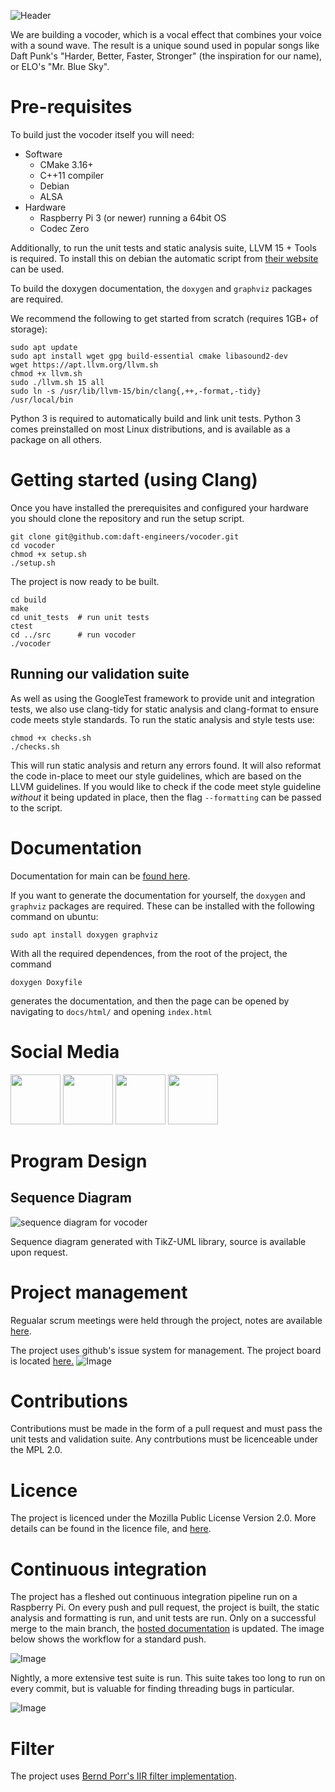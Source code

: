 ![Header](https://user-images.githubusercontent.com/10051310/219484888-cb6844f1-e377-42c5-ac6a-09ce9f30a023.png)

We are building a vocoder, which is a vocal effect that combines your voice with a sound wave. The result is a unique sound used in popular songs like Daft Punk's "Harder, Better, Faster, Stronger" (the inspiration for our name), or ELO's "Mr. Blue Sky".

# Pre-requisites

To build just the vocoder itself you will need:

- Software
    - CMake 3.16+
    - C++11 compiler
    - Debian
    - ALSA
- Hardware
    - Raspberry Pi 3 (or newer) running a 64bit OS
    - Codec Zero

Additionally, to run the unit tests and static analysis suite, LLVM 15 + Tools is required. To install this on debian the automatic script from [their website](https://apt.llvm.org/) can be used.

To build the doxygen documentation, the `doxygen` and `graphviz` packages are required.

We recommend the following to get started from scratch (requires 1GB+ of storage):

```
sudo apt update
sudo apt install wget gpg build-essential cmake libasound2-dev
wget https://apt.llvm.org/llvm.sh
chmod +x llvm.sh
sudo ./llvm.sh 15 all
sudo ln -s /usr/lib/llvm-15/bin/clang{,++,-format,-tidy} /usr/local/bin
```

Python 3 is required to automatically build and link unit tests. Python 3 comes preinstalled on most Linux distributions, and is available as a package on all others.

# Getting started (using Clang)

Once you have installed the prerequisites and configured your hardware you should clone the repository and run the setup script.

```
git clone git@github.com:daft-engineers/vocoder.git
cd vocoder
chmod +x setup.sh
./setup.sh
```

The project is now ready to be built.

```
cd build
make
cd unit_tests  # run unit tests
ctest
cd ../src      # run vocoder
./vocoder
```

## Running our validation suite
As well as using the GoogleTest framework to provide unit and integration tests, we also use clang-tidy for static analysis and clang-format to ensure code meets style standards. To run the static analysis and style tests use:

```
chmod +x checks.sh
./checks.sh
```

This will run static analysis and return any errors found. It will also reformat the code in-place to meet our style guidelines, which are based on the LLVM guidelines. If you would like to check if the code meet style guideline _without_ it being updated in place, then the flag `--formatting` can be passed to the script.

# Documentation

Documentation for main can be [found here](https://daft-engineers.github.io/vocoder/).

If you want to generate the documentation for yourself, the `doxygen` and `graphviz` packages are required. These can be installed with the following command on ubuntu:

```$
sudo apt install doxygen graphviz
```
With all the required dependences, from the root of the project, the command 
```$
doxygen Doxyfile
```
generates the documentation, and then the page can be opened by navigating to `docs/html/` and opening `index.html`

# Social Media
<a href="https://www.instagram.com/daftengineers/"><img src="https://user-images.githubusercontent.com/10051310/219481632-10430e66-73dc-400e-a046-dc9d7dd9f3a9.svg" height=80px></a>
<a href="https://twitter.com/DaftEngineers"><img src="https://user-images.githubusercontent.com/10051310/219482103-8422c45f-ca60-4918-b5b8-6de79d0add22.png" height=80px></a>
<a href="https://www.youtube.com/@daftengineers"><img src="https://user-images.githubusercontent.com/10051310/219484585-2eb87c95-5951-428b-b3a1-7ac846e40f65.png" height=80px></a>
<a href="https://www.tiktok.com/@daftengineers"><img src="https://user-images.githubusercontent.com/10051310/220791551-141ee0cc-34ef-47b8-bbcb-701461f88851.png" height=80px></a>

# Program Design
## Sequence Diagram
![sequence diagram for vocoder](https://user-images.githubusercontent.com/10051310/220790624-48ad3c57-34fe-4f8b-b89b-a98e7c718f88.png)

Sequence diagram generated with TikZ-UML library, source is available upon request.

# Project management

Regualar scrum meetings were held through the project, notes are available [here](https://github.com/daft-engineers/project/blob/main/README.md). 

The project uses github's issue system for management. The project board is located [here.](https://github.com/orgs/daft-engineers/projects/1/views/3) ![Image](https://user-images.githubusercontent.com/56744932/232234904-d9e0ba0a-6532-460d-966f-4a65a5f11cc9.png)

# Contributions 

Contributions must be made in the form of a pull request and must pass the unit tests and validation suite. Any contrbutions must be licenceable under the MPL 2.0.

# Licence

The project is licenced under the Mozilla Public License Version 2.0. More details can be found in the licence file, and [here](https://choosealicense.com/licenses/mpl-2.0/).

# Continuous integration

The project has a fleshed out continuous integration pipeline run on a Raspberry Pi. On every push and pull request, the project is built, the static analysis and formatting is run, and unit tests are run. Only on a successful merge to the main branch, the [hosted documentation](https://daft-engineers.github.io/vocoder/) is updated. The image below shows the workflow for a standard push.

![Image](https://user-images.githubusercontent.com/56744932/232238323-5977fc16-2d5f-4533-b965-6143a109ffd9.png)

Nightly, a more extensive test suite is run. This suite takes too long to run on every commit, but is valuable for finding threading bugs in particular.

![Image](https://user-images.githubusercontent.com/56744932/232495456-cb85b482-2e24-48c8-92cf-c3656f83ca41.png)

# Filter

The project uses [Bernd Porr's IIR filter implementation](https://github.com/berndporr/iir1).
